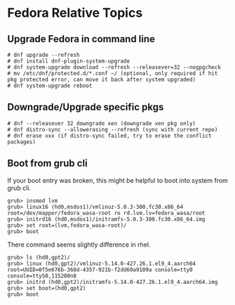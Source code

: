 # Fedora Relative Topics

## Upgrade Fedora in command line  
```
# dnf upgrade --refresh
# dnf install dnf-plugin-system-upgrade
# dnf system-upgrade download --refresh --releasever=32 --nogpgcheck
# mv /etc/dnf/protected.d/*.conf ~/ (optional, only required if hit pkg protected error, can move it back after system upgraded)
# dnf system-upgrade reboot
```

## Downgrade/Upgrade specific pkgs

```
# dnf --releasever 32 downgrade xen (downgrade xen pkg only)
# dnf distro-sync --allowerasing --refresh (sync with current repo)
# dnf erase xxx (if distro-sync failed, try to erase the conflict packages)
```

## Boot from grub cli

If your boot entry was broken, this might be helpful to boot into system from grub cli.
```
grub> insmod lvm
grub> linux16 (hd0,msdos1)/vmlinuz-5.0.3-300.fc30.x86_64 root=/dev/mapper/fedora_wasa-root ro rd.lvm.lv=fedora_wasa/root
grub> initrd16 (hd0,msdos1)/initramfs-5.0.3-300.fc30.x86_64.img
grub> set root=(lvm,fedora_wasa-root)/
grub> boot
```
There command seems slightly difference in rhel.
```
grub> ls (hd0,gpt2)/
grub> linux (hd0,gpt2)/vmlinuz-5.14.0-427.26.1.el9_4.aarch64 root=UUID=0f5e676b-368d-4357-921b-f2dd60a9109a console=tty0 console=ttyS0,115200n8
grub> initrd (hd0,gpt2)/initramfs-5.14.0-427.26.1.el9_4.aarch64.img
grub> set boot=(hd0,gpt2)
grub> boot
```